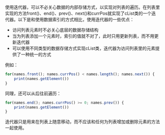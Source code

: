 使用迭代器，可以不必关心数据的内部存储方式，以实现对列表的遍历。在列表里实现的方法front()、end()、prev()、next()和currPos就实现了cList类的一个迭代器。以下是和使用数据索引的方式相比，使用迭代器的一些优点：

 - 访问列表元素时不必关心底层的数据存储结构 
 - 当为列表添加一个元素时，索引的值就不对了，此时只用更新列表，而不用更新迭代器
 - 可以使用不同类型的数据存储方式实现cList类，迭代器为访问列表里的元素提供了一种统一的方式

例如：
```javascript
for(names.front(); names.currPos() < names.length(); names.next()) {
    print(names.getElement())
}
```
同理，还可以从后往前遍历：
```javascript
for(names.end(); names.currPos() >= 0; names.prev()) {
	print(names.getElement())
}
```
迭代器只是用来在列表上随意移动，而不应该和任何为列表增加或删除元素的方法一起使用。